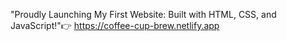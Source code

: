  "Proudly Launching My First Website: Built with HTML, CSS, and JavaScript!"👉
                                          https://coffee-cup-brew.netlify.app
 

